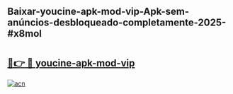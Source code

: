 ## Baixar-youcine-apk-mod-vip-Apk-sem-anúncios-desbloqueado-completamente-2025-#x8mol

# <h2><a href="https://ainizakaria.my?title=youcine-apk-mod-vip&ref=22M">🔗👉 🔴 youcine-apk-mod-vip</a></h2>

[![acn](https://github.com/user-attachments/assets/0f9c940e-d8b0-45ae-aac7-cd30a18b3e1c)](https://ainizakaria.my?title=youcine-apk-mod-vip&ref=22M)

